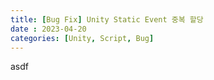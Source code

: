 ```yaml
---
title: [Bug Fix] Unity Static Event 중복 할당
date : 2023-04-20
categories: [Unity, Script, Bug]
---
```

asdf